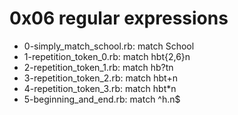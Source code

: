 # 0x06 regular expressions
* 0-simply_match_school.rb: match School
* 1-repetition_token_0.rb: match hbt{2,6}n
* 2-repetition_token_1.rb: match hb?tn
* 3-repetition_token_2.rb: match hbt+n
* 4-repetition_token_3.rb: match hbt\*n
* 5-beginning_and_end.rb: match ^h.n$
